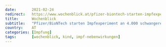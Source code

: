 ```yaml
---
date:       2021-02-24
redirect:   https://www.wochenblick.at/pfizer-biontech-starten-impfexperiment-an-4-000-schwangeren-frauen/
title:      Wochenblick
subtitle:   "Pfizer/BioNTech starten Impfexperiment an 4.000 schwangeren Frauen"
country:    AT
categories: [Impfung]
tags:       [wochenblick, kind, impf-nebenwirkungen]
---
```

